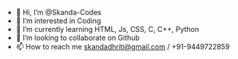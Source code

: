 - 👋 Hi, I’m @Skanda-Codes
- 👀 I’m interested in Coding
- 🌱 I’m currently learning HTML, Js, CSS, C, C++, Python
- 💞️ I’m looking to collaborate on Github
- 📫 How to reach me skandadhriti@gmail.com / +91-9449722859

<!---
Skanda-Codes/Skanda-Codes is a ✨ special ✨ repository because its `README.md` (this file) appears on your GitHub profile.
You can click the Preview link to take a look at your changes.
--->
